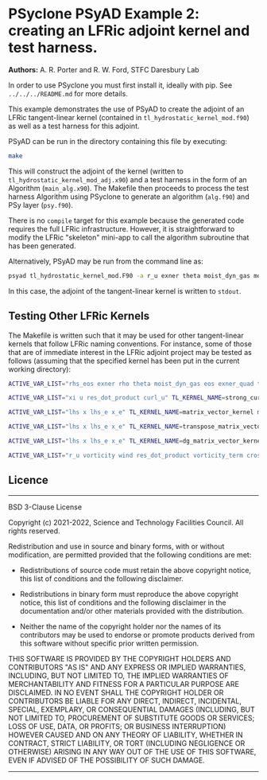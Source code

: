 # PSyclone PSyAD Example 2: creating an LFRic adjoint kernel and test harness.

**Authors:** A. R. Porter and R. W. Ford, STFC Daresbury Lab

In order to use PSyclone you must first install it, ideally with pip.
See `../../../README.md` for more details.

This example demonstrates the use of PSyAD to create the adjoint of an
LFRic tangent-linear kernel (contained in
`tl_hydrostatic_kernel_mod.f90`) as well as a test harness for this
adjoint.

PSyAD can be run in the directory containing this file by executing:

```sh
make
```

This will construct the adjoint of the kernel (written to
`tl_hydrostatic_kernel_mod_adj.x90`) and a test harness in the form of an
Algorithm (`main_alg.x90`). The Makefile then proceeds to process the test
harness Algorithm using PSyclone to generate an algorithm (`alg.f90`) and
PSy layer (`psy.f90`).

There is no `compile` target for this example because the generated code
requires the full LFRic infrastructure. However, it is straightforward
to modify the LFRic "skeleton" mini-app to call the algorithm subroutine
that has been generated.

Alternatively, PSyAD may be run from the command line as:

```sh
psyad tl_hydrostatic_kernel_mod.F90 -a r_u exner theta moist_dyn_gas moist_dyn_tot moist_dyn_fac grad_term theta_v_e theta_v_at_quad exner_e exner_at_quad
```

In this case, the adjoint of the tangent-linear kernel is written to
`stdout`.

## Testing Other LFRic Kernels

The Makefile is written such that it may be used for other
tangent-linear kernels that follow LFRic naming conventions. For
instance, some of those that are of immediate interest in the LFRic
adjoint project may be tested as follows (assuming that the specified
kernel has been put in the current working directory):

```sh
ACTIVE_VAR_LIST="rhs_eos exner rho theta moist_dyn_gas eos exner_quad theta_vd_quad rho_quad rho_e exner_e theta_vd_e" TL_KERNEL_NAME=tl_rhs_eos_kernel make compile
```

```sh
ACTIVE_VAR_LIST="xi u res_dot_product curl_u" TL_KERNEL_NAME=strong_curl_kernel make run
```

```sh
ACTIVE_VAR_LIST="lhs x lhs_e x_e" TL_KERNEL_NAME=matrix_vector_kernel make run
```

```sh
ACTIVE_VAR_LIST="lhs x lhs_e x_e" TL_KERNEL_NAME=transpose_matrix_vector_kernel make run
```

```sh
ACTIVE_VAR_LIST="lhs x lhs_e x_e" TL_KERNEL_NAME=dg_matrix_vector_kernel make run
```

```sh
ACTIVE_VAR_LIST="r_u vorticity wind res_dot_product vorticity_term cross_product1 cross_product2 j_vorticity u_at_quad mul2 vorticity_at_quad" TL_KERNEL_NAME=tl_vorticity_advection_kernel make run
```

## Licence

-----------------------------------------------------------------------------

BSD 3-Clause License

Copyright (c) 2021-2022, Science and Technology Facilities Council.
All rights reserved.

Redistribution and use in source and binary forms, with or without
modification, are permitted provided that the following conditions are met:

* Redistributions of source code must retain the above copyright notice, this
  list of conditions and the following disclaimer.

* Redistributions in binary form must reproduce the above copyright notice,
  this list of conditions and the following disclaimer in the documentation
  and/or other materials provided with the distribution.

* Neither the name of the copyright holder nor the names of its
  contributors may be used to endorse or promote products derived from
  this software without specific prior written permission.

THIS SOFTWARE IS PROVIDED BY THE COPYRIGHT HOLDERS AND CONTRIBUTORS
"AS IS" AND ANY EXPRESS OR IMPLIED WARRANTIES, INCLUDING, BUT NOT
LIMITED TO, THE IMPLIED WARRANTIES OF MERCHANTABILITY AND FITNESS
FOR A PARTICULAR PURPOSE ARE DISCLAIMED. IN NO EVENT SHALL THE
COPYRIGHT HOLDER OR CONTRIBUTORS BE LIABLE FOR ANY DIRECT, INDIRECT,
INCIDENTAL, SPECIAL, EXEMPLARY, OR CONSEQUENTIAL DAMAGES (INCLUDING,
BUT NOT LIMITED TO, PROCUREMENT OF SUBSTITUTE GOODS OR SERVICES;
LOSS OF USE, DATA, OR PROFITS; OR BUSINESS INTERRUPTION) HOWEVER
CAUSED AND ON ANY THEORY OF LIABILITY, WHETHER IN CONTRACT, STRICT
LIABILITY, OR TORT (INCLUDING NEGLIGENCE OR OTHERWISE) ARISING IN
ANY WAY OUT OF THE USE OF THIS SOFTWARE, EVEN IF ADVISED OF THE
POSSIBILITY OF SUCH DAMAGE.

------------------------------------------------------------------------------
